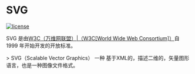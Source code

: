 # SVG

[![license](https://img.shields.io/github/license/anncwb/vue-vben-admin.svg)](LICENSE)

 <p>SVG 是由<a href="https://www.w3.org/" class="external" rel=" noopener">W3C（万维网联盟）|（W3C[World Wide Web Consortium]）</a>自 1999 年开始开发的开放标准。</p>
> SVG（Scalable Vector Graphics） 一种 基于XML的，描述二维的，矢量图形语言，也是一种图像文件格式。

